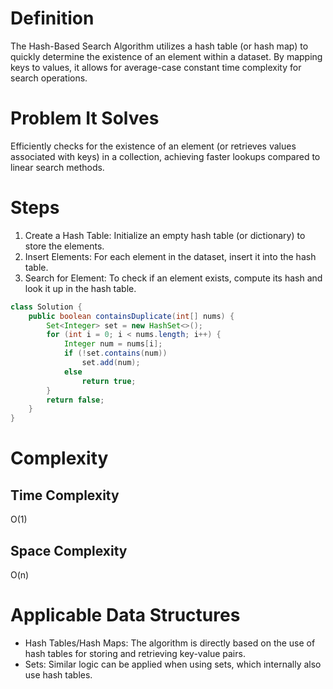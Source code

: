 # Definition

The Hash-Based Search Algorithm utilizes a hash table (or hash map) to quickly determine the existence of an element within a dataset. By mapping keys to values, it allows for average-case constant time complexity for search operations.

# Problem It Solves

Efficiently checks for the existence of an element (or retrieves values associated with keys) in a collection, achieving faster lookups compared to linear search methods.

# Steps

1. Create a Hash Table: Initialize an empty hash table (or dictionary) to store the elements.
2. Insert Elements: For each element in the dataset, insert it into the hash table.
3. Search for Element: To check if an element exists, compute its hash and look it up in the hash table.

```java
class Solution {
    public boolean containsDuplicate(int[] nums) {
        Set<Integer> set = new HashSet<>();
        for (int i = 0; i < nums.length; i++) {
            Integer num = nums[i];
            if (!set.contains(num))
                set.add(num);
            else
                return true;
        }
        return false;
    }
}
```

# Complexity

## Time Complexity

O(1)

## Space Complexity

O(n)

# Applicable Data Structures

- Hash Tables/Hash Maps: The algorithm is directly based on the use of hash tables for storing and retrieving key-value pairs.
- Sets: Similar logic can be applied when using sets, which internally also use hash tables.
